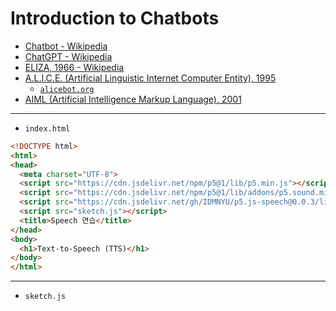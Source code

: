 # Introduction to Chatbots
- [Chatbot - Wikipedia](https://en.wikipedia.org/wiki/Chatbot)
- [ChatGPT - Wikipedia](https://en.wikipedia.org/wiki/ChatGPT)
- [ELIZA, 1966 - Wikipedia](https://en.wikipedia.org/wiki/ELIZA)
- [A.L.I.C.E. (Artificial Linguistic Internet Computer Entity), 1995](https://en.wikipedia.org/wiki/Artificial_Linguistic_Internet_Computer_Entity)
  - [`alicebot.org`](https://alicebot.org/) 
- [AIML (Artificial Intelligence Markup Language), 2001](https://en.wikipedia.org/wiki/Artificial_Intelligence_Markup_Language)




---
 
- `index.html`

```html
<!DOCTYPE html>
<html>
<head>
  <meta charset="UTF-8">
  <script src="https://cdn.jsdelivr.net/npm/p5@1/lib/p5.min.js"></script>
  <script src="https://cdn.jsdelivr.net/npm/p5@1/lib/addons/p5.sound.min.js"></script>
  <script src="https://cdn.jsdelivr.net/gh/IDMNYU/p5.js-speech@0.0.3/lib/p5.speech.js"></script>
  <script src="sketch.js"></script>
  <title>Speech 연습</title>
</head>
<body>
  <h1>Text-to-Speech (TTS)</h1>
</body>
</html>
```

---

- `sketch.js` 
```

```
